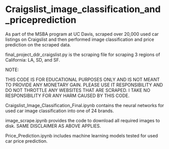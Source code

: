 # Craigslist_image_classification_and_priceprediction
As part of the MSBA program at UC Davis, scraped over 20,000 used car listings on Craigslist and then performed image classification and price prediction on the scraped data.

final_project_ddr_craigslist.py is the scraping file for scraping 3 regions of California: LA, SD, and SF.

NOTE: 

THIS CODE IS FOR EDUCATIONAL PURPOSES ONLY AND IS NOT MEANT TO PROVIDE ANY MONETARY GAIN. PLEASE USE IT RESPONSIBILITY AND DO NOT THROTTLE ANY WEBSITES THAT ARE SCRAPED. I TAKE NO RESPONSIBILITY FOR ANY HARM CAUSED BY THIS CODE.

Craigslist_Image_Classification_Final.ipynb contains the neural networks for used car image classification into one of 24 brands.

image_scrape.ipynb provides the code to download all required images to disk. SAME DISCLAIMER AS ABOVE APPLIES.

Price_Prediction.ipynb includes machine learning models tested for used car price prediction.


